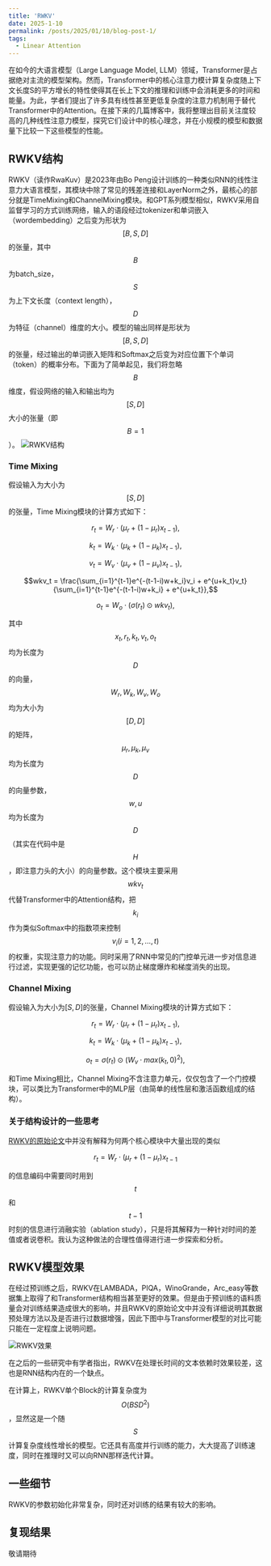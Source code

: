 ```yaml
---
title: 'RWKV'
date: 2025-1-10
permalink: /posts/2025/01/10/blog-post-1/
tags:
  - Linear Attention
---
```


在如今的大语言模型（Large Language Model, LLM）领域，Transformer是占据绝对主流的模型架构。然而，Transformer中的核心注意力模计算复杂度随上下文长度S的平方增长的特性使得其在长上下文的推理和训练中会消耗更多的时间和能量。为此，学者们提出了许多具有线性甚至更低复杂度的注意力机制用于替代Transformer中的Attention。在接下来的几篇博客中，我将整理出目前关注度较高的几种线性注意力模型，探究它们设计中的核心理念，并在小规模的模型和数据量下比较一下这些模型的性能。

## RWKV结构
RWKV（读作RwaKuv）是2023年由Bo Peng设计训练的一种类似RNN的线性注意力大语言模型，其模块中除了常见的残差连接和LayerNorm之外，最核心的部分就是TimeMixing和ChannelMixing模块。和GPT系列模型相似，RWKV采用自监督学习的方式训练网络，输入的语段经过tokenizer和单词嵌入（wordembedding）之后变为形状为$$[B, S, D]$$的张量，其中$$B$$为batch\_size，$$S$$为上下文长度（context length），$$D$$为特征（channel）维度的大小。模型的输出同样是形状为$$[B, S, D]$$的张量，经过输出的单词嵌入矩阵和Softmax之后变为对应位置下个单词（token）的概率分布。下面为了简单起见，我们将忽略$$B$$维度，假设网络的输入和输出均为$$[S, D]$$大小的张量（即$$B = 1$$）。
![RWKV结构](https://simg.baai.ac.cn/uploads/2023/05/729cfd6129f57e173b1bd7b881b7e327.png)
### Time Mixing 
假设输入为大小为$$[S, D]$$的张量，Time Mixing模块的计算方式如下：

$$r_t = W_r \cdot (\mu_r + (1 - \mu_r)x_{t-1}),$$

$$k_t = W_k \cdot (\mu_k + (1 - \mu_k)x_{t-1}),$$

$$v_t = W_v \cdot (\mu_v + (1 - \mu_v)x_{t-1}),$$

$$wkv_t = \frac{\sum_{i=1}^{t-1}e^{-(t-1-i)w+k_i}v_i + e^{u+k_t}v_t}{\sum_{i=1}^{t-1}e^{-(t-1-i)w+k_i} + e^{u+k_t}},$$

$$o_t = W_o \cdot (\sigma(r_t) \odot wkv_t),$$

其中$$x_t, r_t, k_t, v_t, o_t$$均为长度为$$D$$的向量，$$W_r, W_k, W_v, W_o$$均为大小为$$[D, D]$$的矩阵，$$\mu_r, \mu_k, \mu_v$$均为长度为$$D$$的向量参数，$$w, u$$均为长度为$$D$$（其实在代码中是$$H$$，即注意力头的大小）的向量参数。这个模块主要采用$$wkv_t$$代替Transformer中的Attention结构，把$$k_i$$作为类似Softmax中的指数项来控制$$v_i(i=1,2,\ldots, t)$$的权重，实现注意力的功能。同时采用了RNN中常见的门控单元进一步对信息进行过滤，实现更强的记忆功能，也可以防止梯度爆炸和梯度消失的出现。

### Channel Mixing
假设输入为大小为$[S, D]$的张量，Channel Mixing模块的计算方式如下：

$$r_t = W_r \cdot (\mu_r + (1 - \mu_r)x_{t-1}),$$

$$k_t = W_k \cdot (\mu_k + (1 - \mu_k)x_{t-1}),$$

$$o_t = \sigma(r_t) \odot (W_v \cdot max(k_t, 0)^2),$$

和Time Mixing相比，Channel Mixing不含注意力单元，仅仅包含了一个门控模块，可以类比为Transformer中的MLP层（由简单的线性层和激活函数组成的结构）。

### 关于结构设计的一些思考
[RWKV的原始论文](https://arxiv.org/abs/2305.13048)中并没有解释为何两个核心模块中大量出现的类似

$$r_t = W_r \cdot (\mu_r + (1 - \mu_r)x_{t-1}$$

的信息编码中需要同时用到$$t$$和$$t-1$$时刻的信息进行消融实验（ablation study），只是将其解释为一种针对时间的差值或者说卷积。我认为这种做法的合理性值得进行进一步探索和分析。

## RWKV模型效果
在经过预训练之后，RWKV在LAMBADA，PIQA，WinoGrande，Arc\_easy等数据集上取得了和Transformer结构相当甚至更好的效果。但是由于预训练的语料质量会对训练结果造成很大的影响，并且RWKV的原始论文中并没有详细说明其数据预处理方法以及是否进行过数据增强，因此下图中与Transformer模型的对比可能只能在一定程度上说明问题。

![RWKV效果](https://huggingface.co/datasets/huggingface/documentation-images/resolve/main/blog/142_rwkv/RWKV-eval.png)

在之后的一些研究中有学者指出，RWKV在处理长时间的文本依赖时效果较差，这也是RNN结构内在的一个缺点。

在计算上，RWKV单个Block的计算复杂度为$$O(BSD^2)$$，显然这是一个随$$S$$计算复杂度线性增长的模型。它还具有高度并行训练的能力，大大提高了训练速度，同时在推理时又可以向RNN那样迭代计算。

## 一些细节
RWKV的参数初始化非常复杂，同时还对训练的结果有较大的影响。

## 复现结果
敬请期待